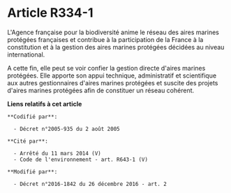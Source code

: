 # Article R334-1

L'Agence française pour la biodiversité anime le réseau des aires marines protégées françaises et contribue à la
participation de la France à la constitution et à la gestion des aires marines protégées décidées au niveau international.

A cette fin, elle peut se voir confier la gestion directe d'aires marines protégées. Elle apporte son appui technique,
administratif et scientifique aux autres gestionnaires d'aires marines protégées et suscite des projets d'aires marines
protégées afin de constituer un réseau cohérent.

**Liens relatifs à cet article**

	**Codifié par**:

	  - Décret n°2005-935 du 2 août 2005

	**Cité par**:

	  - Arrêté du 11 mars 2014 (V)
	  - Code de l'environnement - art. R643-1 (V)

	**Modifié par**:

	  - Décret n°2016-1842 du 26 décembre 2016 - art. 2
